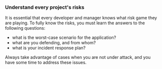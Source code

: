 ### Understand every project's risks

It is essential that every developer and manager knows what risk game they are playing. To fully know the risks, you must learn the answers to the following questions:

  * what is the worst-case scenario for the application?
  * what are you defending, and from whom?
  * what is your incident response plan?
  
Always take advantage of cases when you are not under attack, and you have some time to address these issues.
